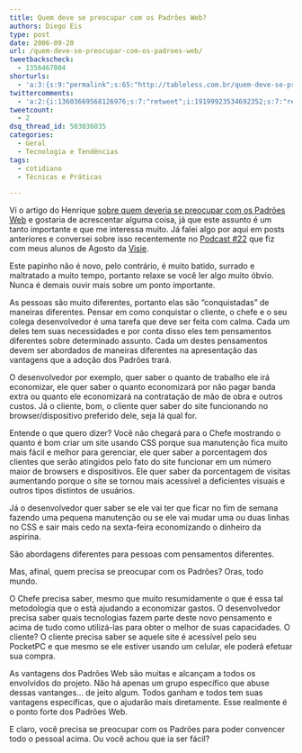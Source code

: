 ```yaml
---
title: Quem deve se preocupar com os Padrões Web?
authors: Diego Eis
type: post
date: 2006-09-20
url: /quem-deve-se-preocupar-com-os-padroes-web/
tweetbackscheck:
  - 1356467004
shorturls:
  - 'a:3:{s:9:"permalink";s:65:"http://tableless.com.br/quem-deve-se-preocupar-com-os-padroes-web";s:7:"tinyurl";s:26:"http://tinyurl.com/3zcbts8";s:4:"isgd";s:19:"http://is.gd/LQY5Qt";}'
twittercomments:
  - 'a:2:{i:13603669568126976;s:7:"retweet";i:19199923534692352;s:7:"retweet";}'
tweetcount:
  - 2
dsq_thread_id: 503036035
categories:
  - Geral
  - Tecnologia e Tendências
tags:
  - cotidiano
  - Técnicas e Práticas

---
```

Vi o artigo do Henrique [sobre quem deveria se preocupar com os Padrões Web][1] e gostaria de acrescentar alguma coisa, já que este assunto é um tanto importante e que me interessa muito. Já falei algo por aqui em posts anteriores e conversei sobre isso recentemente no [Podcast #22][2] que fiz com meus alunos de Agosto da [Visie][3].

Este papinho não é novo, pelo contrário, é muito batido, surrado e maltratado a muito tempo, portanto relaxe se você ler algo muito óbvio. Nunca é demais ouvir mais sobre um ponto importante.

As pessoas são muito diferentes, portanto elas são &#8220;conquistadas&#8221; de maneiras diferentes. Pensar em como conquistar o cliente, o chefe e o seu colega desenvolvedor é uma tarefa que deve ser feita com calma. Cada um deles tem suas necessidades e por conta disso eles tem pensamentos diferentes sobre determinado assunto. Cada um destes pensamentos devem ser abordados de maneiras diferentes na apresentação das vantagens que a adoção dos Padrões trará.

O desenvolvedor por exemplo, quer saber o quanto de trabalho ele irá economizar, ele quer saber o quanto economizará por não pagar banda extra ou quanto ele economizará na contratação de mão de obra e outros custos. Já o cliente, bom, o cliente quer saber do site funcionando no browser/dispositivo preferido dele, seja lá qual for.

Entende o que quero dizer? Você não chegará para o Chefe mostrando o quanto é bom criar um site usando CSS porque sua manutenção fica muito mais fácil e melhor para gerenciar, ele quer saber a porcentagem dos clientes que serão atingidos pelo fato do site funcionar em um número maior de browsers e dispositivos. Ele quer saber da porcentagem de visitas aumentando porque o site se tornou mais acessível a deficientes visuais e outros tipos distintos de usuários.
  
Já o desenvolvedor quer saber se ele vai ter que ficar no fim de semana fazendo uma pequena manutenção ou se ele vai mudar uma ou duas linhas no CSS e sair mais cedo na sexta-feira economizando o dinheiro da aspirina.

São abordagens diferentes para pessoas com pensamentos diferentes.
  
Mas, afinal, quem precisa se preocupar com os Padrões? Oras, todo mundo.
  
O Chefe precisa saber, mesmo que muito resumidamente o que é essa tal metodologia que o está ajudando a economizar gastos. O desenvolvedor precisa saber quais tecnologias fazem parte deste novo pensamento e acima de tudo como utilizá-las para obter o melhor de suas capacidades. O cliente? O cliente precisa saber se aquele site é acessível pelo seu PocketPC e que mesmo se ele estiver usando um celular, ele poderá efetuar sua compra.

As vantagens dos Padrões Web são muitas e alcançam a todos os envolvidos do projeto. Não há apenas um grupo específico que abuse dessas vantanges&#8230; de jeito algum. Todos ganham e todos tem suas vantagens específicas, que o ajudarão mais diretamente. Esse realmente é o ponto forte dos Padrões Web.
  
E claro, você precisa se preocupar com os Padrões para poder convencer todo o pessoal acima. Ou você achou que ia ser fácil?

 [1]: http://www.revolucao.etc.br/archives/quem-deve-se-preocupar-com-os-padroes-web/
 [2]: http://tableless.com.br/podcast-tableless-22-primeira-impressao-sobre-padroes-web
 [3]: http://visie.com.br/